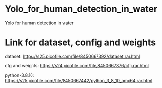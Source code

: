 # Yolo_for_human_detection_in_water
Yolo for human detection in water
# Link for dataset, config and weights

dataset: https://s25.picofile.com/file/8450667392/dataset.rar.html

cfg and weights: https://s24.picofile.com/file/8450667376/cfg.rar.html

python-3.8.10: https://s25.picofile.com/file/8450667442/python_3_8_10_amd64.rar.html
